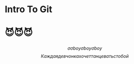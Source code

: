 # Intro To Git

# 😈😈😈

#####

$$\sigma \sigma boy \sigma boy \sigma boy$$
$$Каждая девчонка хочет танцевать с тобой$$